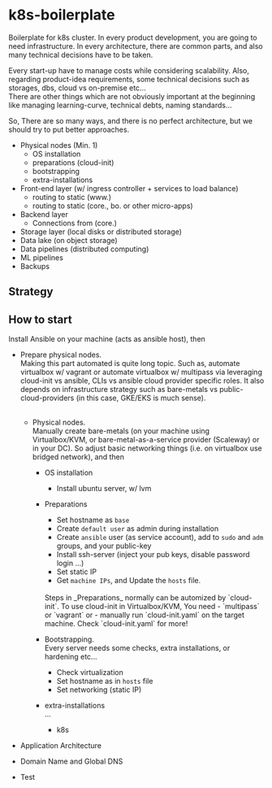 # k8s-boilerplate

Boilerplate for k8s cluster. In every product development, you are going to need infrastructure. 
In every architecture, there are common parts, and also many technical decisions have to be taken.

Every start-up have to manage costs while considering scalability.
Also, regarding product-idea requirements, some technical decisions such as storages, dbs, cloud vs on-premise etc...
<br>There are other things which are not obviously important at the beginning like managing learning-curve, technical debts, naming standards...

So, There are so many ways, and there is no perfect architecture, but we should try to put better approaches.

- Physical nodes (Min. 1)
  - OS installation
  - preparations (cloud-init)
  - bootstrapping  
  - extra-installations 
- Front-end layer (w/ ingress controller + services to load balance)
  - routing to static (www.)
  - routing to static (core., bo. or other micro-apps)
- Backend layer
  - Connections from (core.) 
- Storage layer (local disks or distributed storage)
- Data lake (on object storage)
- Data pipelines (distributed computing)
- ML pipelines
- Backups

## Strategy

## How to start

Install Ansible on your machine (acts as ansible host), then

- Prepare physical nodes. 
  <br>Making this part automated is quite long topic. Such as, automate virtualbox w/ vagrant or 
  automate virtualbox w/ multipass via leveraging cloud-init vs ansible, CLIs vs ansible cloud provider specific roles.
  It also depends on infrastructure strategy such as bare-metals vs public-cloud-providers (in this case, GKE/EKS is much sense).
  <br><br>
  
  - Physical nodes.
    <br>Manually create bare-metals (on your machine using Virtualbox/KVM, or bare-metal-as-a-service provider (Scaleway) or 
    in your DC). So adjust basic networking things (i.e. on virtualbox use bridged network), and then
    - OS installation
      - Install ubuntu server, w/ lvm
    - Preparations  
      - Set hostname as `base` 
      - Create `default user` as admin during installation
      - Create `ansible` user (as service account), add to `sudo` and `adm` groups, and your public-key
      - Install ssh-server (inject your pub keys, disable password login ...)  
      - Set static IP
      - Get `machine IPs`, and Update the `hosts` file.

      <br>
      Steps in _Preparations_ normally can be automized by `cloud-init`. To use cloud-init in Virtualbox/KVM, You need 
        - `multipass` or `vagrant` or 
        -  manually run `cloud-init.yaml` on the target machine. Check `cloud-init.yaml` for more!

    - Bootstrapping.
      <br>Every server needs some checks, extra installations, or hardening etc...
        - Check virtualization
        - Set hostname as in `hosts` file
        - Set networking (static IP)
    - extra-installations
      <br>...
      - k8s

- Application Architecture

- Domain Name and Global DNS

- Test